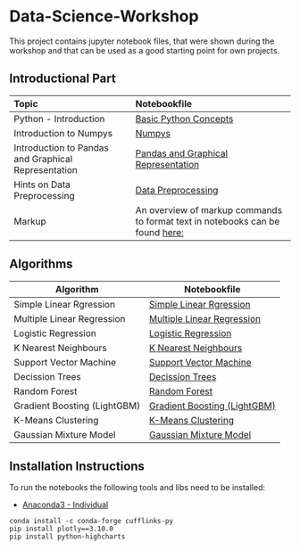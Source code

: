 # Data-Science-Workshop
This project contains jupyter notebook files, that were shown during the workshop
and that can be used as a good starting point for own projects.

## Introductional Part

| Topic | Notebookfile |
:---|:---
| Python - Introduction | [Basic Python Concepts](./Basic%20Python%20Concepts.ipynb) |
| Introduction to Numpys | [Numpys](./Numpys.ipynb) |
| Introduction to Pandas and Graphical Representation | [Pandas and Graphical Representation](./Pandas%20and%20Graphical%20Representation.ipynb) |
| Hints on Data Preprocessing | [Data Preprocessing](./Data%20Preprocessing.ipynb) |
| Markup | An overview of markup commands to format text in notebooks can be found [here:](https://github.com/adam-p/markdown-here/wiki/Markdown-Cheatsheet) |

## Algorithms
Algorithm | Notebookfile |
--- | ---
| Simple Linear Rgression | [Simple Linear Rgression](./Simple%20Linear%20Rgression.ipynb) |
| Multiple Linear Regression | [Multiple Linear Regression](./Multiple%20Linear%20Regression.ipynb) |
| Logistic Regression | [Logistic Regression](./Logistic%20Regression.ipynb) |
| K Nearest Neighbours | [K Nearest Neighbours](./K%20Nearest%20Neighbours.ipynb) |
| Support Vector Machine | [Support Vector Machine](./Support%20Vector%20Machine.ipynb) |
| Decission Trees | [Decission Trees](./Decission%20Trees.ipynb) |
| Random Forest | [Random Forest](./Random%20Forest.ipynb) |
| Gradient Boosting (LightGBM) | [Gradient Boosting (LightGBM)](./Gradient_Boosting_(LightGBM).ipynb) |
| K-Means Clustering | [K-Means Clustering](./K-Means%20Clustering.ipynb)|
| Gaussian Mixture Model | [Gaussian Mixture Model](./Gaussian%20Mixture%20Model.ipynb) |

## Installation Instructions
To run the notebooks the following tools and libs need to be installed:
* [Anaconda3 - Individual](https://www.anaconda.com/products/individual)
```shell script
conda install -c conda-forge cufflinks-py
pip install plotly==3.10.0
pip install python-highcharts
```
